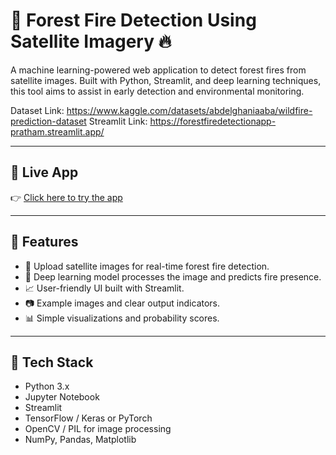 # 🌲 Forest Fire Detection Using Satellite Imagery 🔥

A machine learning-powered web application to detect forest fires from satellite images. Built with Python, Streamlit, and deep learning techniques, this tool aims to assist in early detection and environmental monitoring.

Dataset Link: https://www.kaggle.com/datasets/abdelghaniaaba/wildfire-prediction-dataset
Streamlit Link: https://forestfiredetectionapp-pratham.streamlit.app/

---

## 🚀 Live App

👉 [Click here to try the app](https://forestfiredetectionapp-pratham.streamlit.app/)  

---

## 📌 Features

- 📡 Upload satellite images for real-time forest fire detection.
- 🤖 Deep learning model processes the image and predicts fire presence.
- 📈 User-friendly UI built with Streamlit.
- 📷 Example images and clear output indicators.
- 📊 Simple visualizations and probability scores.

---

## 🧠 Tech Stack

- Python 3.x  
- Jupyter Notebook  
- Streamlit  
- TensorFlow / Keras or PyTorch  
- OpenCV / PIL for image processing  
- NumPy, Pandas, Matplotlib

